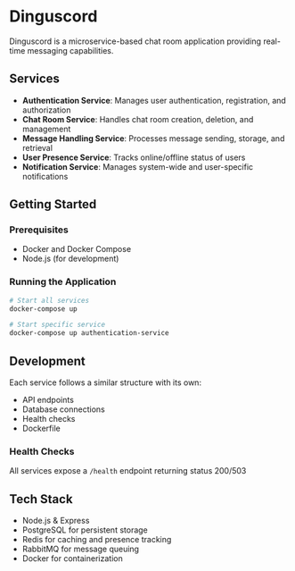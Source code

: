 # Dinguscord

Dinguscord is a microservice-based chat room application providing real-time messaging capabilities.

## Services

- **Authentication Service**: Manages user authentication, registration, and authorization
- **Chat Room Service**: Handles chat room creation, deletion, and management
- **Message Handling Service**: Processes message sending, storage, and retrieval
- **User Presence Service**: Tracks online/offline status of users
- **Notification Service**: Manages system-wide and user-specific notifications

## Getting Started

### Prerequisites

- Docker and Docker Compose
- Node.js (for development)

### Running the Application

```bash
# Start all services
docker-compose up

# Start specific service
docker-compose up authentication-service
```

## Development

Each service follows a similar structure with its own:
- API endpoints
- Database connections
- Health checks
- Dockerfile

### Health Checks

All services expose a `/health` endpoint returning status 200/503

## Tech Stack

- Node.js & Express
- PostgreSQL for persistent storage
- Redis for caching and presence tracking
- RabbitMQ for message queuing
- Docker for containerization
